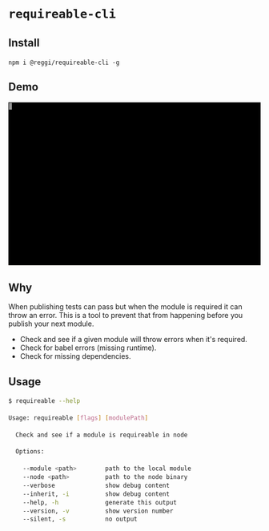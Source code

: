 # `requireable-cli`

## Install

`npm i @reggi/requireable-cli -g`

## Demo

![terminal example](./screenshots/example-1.gif)

## Why

When publishing tests can pass but when the module is required it can throw an error. This is a tool to prevent that from happening before you publish your next module.

* Check and see if a given module will throw errors when it's required. 
* Check for babel errors (missing runtime).
* Check for missing dependencies.

## Usage

```bash
$ requireable --help

Usage: requireable [flags] [modulePath]

  Check and see if a module is requireable in node

  Options:

    --module <path>        path to the local module
    --node <path>          path to the node binary
    --verbose              show debug content
    --inherit, -i          show debug content
    --help, -h             generate this output
    --version, -v          show version number
    --silent, -s           no output
```
